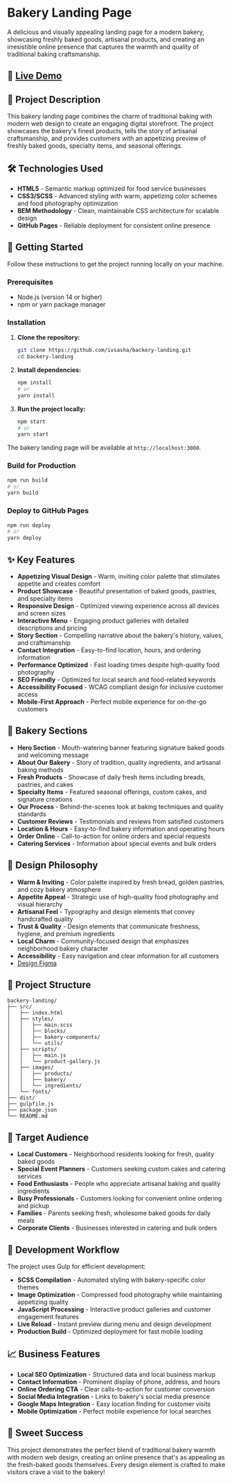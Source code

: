 # Bakery Landing Page

A delicious and visually appealing landing page for a modern bakery, showcasing freshly baked goods, artisanal products, and creating an irresistible online presence that captures the warmth and quality of traditional baking craftsmanship.

## 🥖 [Live Demo](https://ivsasha.github.io/backery-landing/)

## 🍰 Project Description

This bakery landing page combines the charm of traditional baking with modern web design to create an engaging digital storefront. The project showcases the bakery's finest products, tells the story of artisanal craftsmanship, and provides customers with an appetizing preview of freshly baked goods, specialty items, and seasonal offerings.

## 🛠 Technologies Used

- **HTML5** - Semantic markup optimized for food service businesses
- **CSS3/SCSS** - Advanced styling with warm, appetizing color schemes and food photography optimization
- **BEM Methodology** - Clean, maintainable CSS architecture for scalable design
- **GitHub Pages** - Reliable deployment for consistent online presence

## 🚀 Getting Started

Follow these instructions to get the project running locally on your machine.

### Prerequisites

- Node.js (version 14 or higher)
- npm or yarn package manager

### Installation

1. **Clone the repository:**
   ```bash
   git clone https://github.com/ivsasha/backery-landing.git
   cd backery-landing
   ```

2. **Install dependencies:**
   ```bash
   npm install
   # or
   yarn install
   ```

3. **Run the project locally:**
   ```bash
   npm start
   # or
   yarn start
   ```

The bakery landing page will be available at `http://localhost:3000`.

### Build for Production

```bash
npm run build
# or
yarn build
```

### Deploy to GitHub Pages

```bash
npm run deploy
# or
yarn deploy
```

## ✨ Key Features

- **Appetizing Visual Design** - Warm, inviting color palette that stimulates appetite and creates comfort
- **Product Showcase** - Beautiful presentation of baked goods, pastries, and specialty items
- **Responsive Design** - Optimized viewing experience across all devices and screen sizes
- **Interactive Menu** - Engaging product galleries with detailed descriptions and pricing
- **Story Section** - Compelling narrative about the bakery's history, values, and craftsmanship
- **Contact Integration** - Easy-to-find location, hours, and ordering information
- **Performance Optimized** - Fast loading times despite high-quality food photography
- **SEO Friendly** - Optimized for local search and food-related keywords
- **Accessibility Focused** - WCAG compliant design for inclusive customer access
- **Mobile-First Approach** - Perfect mobile experience for on-the-go customers

## 🥐 Bakery Sections

- **Hero Section** - Mouth-watering banner featuring signature baked goods and welcoming message
- **About Our Bakery** - Story of tradition, quality ingredients, and artisanal baking methods
- **Fresh Products** - Showcase of daily fresh items including breads, pastries, and cakes
- **Specialty Items** - Featured seasonal offerings, custom cakes, and signature creations
- **Our Process** - Behind-the-scenes look at baking techniques and quality standards
- **Customer Reviews** - Testimonials and reviews from satisfied customers
- **Location & Hours** - Easy-to-find bakery information and operating hours
- **Order Online** - Call-to-action for online orders and special requests
- **Catering Services** - Information about special events and bulk orders

## 🎨 Design Philosophy

- **Warm & Inviting** - Color palette inspired by fresh bread, golden pastries, and cozy bakery atmosphere
- **Appetite Appeal** - Strategic use of high-quality food photography and visual hierarchy
- **Artisanal Feel** - Typography and design elements that convey handcrafted quality
- **Trust & Quality** - Design elements that communicate freshness, hygiene, and premium ingredients
- **Local Charm** - Community-focused design that emphasizes neighborhood bakery character
- **Accessibility** - Easy navigation and clear information for all customers
- [Design Figma](https://www.figma.com/file/dY3izAm0Vspsmra4lQWQIP/Bakerlab-FE-students?node-id=0%3A1)

## 📁 Project Structure

```
backery-landing/
├── src/
│   ├── index.html
│   ├── styles/
│   │   ├── main.scss
│   │   ├── blocks/
│   │   ├── bakery-components/
│   │   └── utils/
│   ├── scripts/
│   │   ├── main.js
│   │   └── product-gallery.js
│   ├── images/
│   │   ├── products/
│   │   ├── bakery/
│   │   └── ingredients/
│   └── fonts/
├── dist/
├── gulpfile.js
├── package.json
└── README.md
```

## 🍞 Target Audience

- **Local Customers** - Neighborhood residents looking for fresh, quality baked goods
- **Special Event Planners** - Customers seeking custom cakes and catering services
- **Food Enthusiasts** - People who appreciate artisanal baking and quality ingredients
- **Busy Professionals** - Customers looking for convenient online ordering and pickup
- **Families** - Parents seeking fresh, wholesome baked goods for daily meals
- **Corporate Clients** - Businesses interested in catering and bulk orders

## 🔧 Development Workflow

The project uses Gulp for efficient development:
- **SCSS Compilation** - Automated styling with bakery-specific color themes
- **Image Optimization** - Compressed food photography while maintaining appetizing quality
- **JavaScript Processing** - Interactive product galleries and customer engagement features
- **Live Reload** - Instant preview during menu and design development
- **Production Build** - Optimized deployment for fast mobile loading

## 📈 Business Features

- **Local SEO Optimization** - Structured data and local business markup
- **Contact Information** - Prominent display of phone, address, and hours
- **Online Ordering CTA** - Clear calls-to-action for customer conversion
- **Social Media Integration** - Links to bakery's social media presence
- **Google Maps Integration** - Easy location finding for customer visits
- **Mobile Optimization** - Perfect mobile experience for local searches

## 🥧 Sweet Success

This project demonstrates the perfect blend of traditional bakery warmth with modern web design, creating an online presence that's as appealing as the fresh-baked goods themselves. Every design element is crafted to make visitors crave a visit to the bakery!
